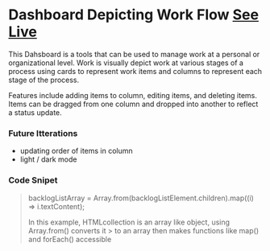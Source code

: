 # Dashboard Depicting Work Flow [See Live](https://unachoza.github.io/Board-Depicting-Work-Flow/)

This Dahsboard is a tools that can be used to manage work at a personal or organizational level. Work is visually depict work at various stages of a process using cards to represent work items and columns to represent each stage of the process.

Features include adding items to column, editing items, and deleting items. Items can be dragged from one column and dropped into another to reflect a status update.

### Future Itterations

- updating order of items in column
- light / dark mode

### Code Snipet

> backlogListArray = Array.from(backlogListElement.children).map((i) => i.textContent);
>
> In this example, HTMLcollection is an array like object, using Array.from() converts it > to an array then makes functions like map() and forEach() accessible
